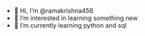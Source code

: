 - 👋 Hi, I’m @ramakrishna456
- 👀 I’m interested in learning something new
- 🌱 I’m currently learning python and sql

<!---
ramakrishna456/ramakrishna456 is a ✨ special ✨ repository because its `README.md` (this file) appears on your GitHub profile.
You can click the Preview link to take a look at your changes.
--->
